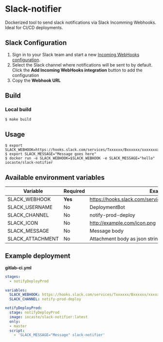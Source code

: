 # Slack-notifier

Dockerized tool to send slack notifications via Slack Incomming Webhooks. Ideal for CI/CD deployments.

## Slack Configuration

1. Sign in to your Slack team and start a new [Incoming WebHooks configuration](https://my.slack.com/services/new/incoming-webhook/).
2. Select the Slack channel where notifications will be sent to by default. Click the **Add Incoming WebHooks integration** button to add the configuration
3. Copy the **Webhook URL**


## Build


### Local build

```console
$ make build
```

## Usage

```console
$ export SLACK_WEBHOOK=https://hooks.slack.com/services/Txxxxxx/Bxxxxxx/xxxxxxxx
$ export SLACK_MESSAGE="Message goes here"
$ docker run -e SLACK_WEBHOOK=$SLACK_WEBHOOK -e SLACK_MESSAGE="hello" iocaste/slack-notifier
```


## Available environment variables

| Variable  | Required | Example |
| --------- | -------- | ------- |
| SLACK_WEBHOOK | **Yes** | https://hooks.slack.com/services/Txxxxxx/Bxxxxxx/xxxxxxxx |
| SLACK_USERNAME | No  | DeploymentBot |
| SLACK_CHANNEL | No  | notify-prod-deploy |
| SLACK_ICON | No | http://example.com/icon.png |
| SLACK_MESSAGE | No  | Message body |
| SLACK_ATTACHMENT | No  | Attachment body as json string |


## Example deployment

**gitlab-ci.yml**

```yaml
stages:
  - notifyDeployProd
  
variables:
  SLACK_WEBHOOK: https://hooks.slack.com/services/Txxxxxx/Bxxxxxx/xxxxxxxx
  SLACK_CHANNEL: notify-prod-deploy

notifyDeployProd:
  stage: notifyDeployProd
  image: iocaste/slack-notifier:latest
  only:
  - master
  script:
    - 'SLACK_MESSAGE="Message" slack-notifier'

```
